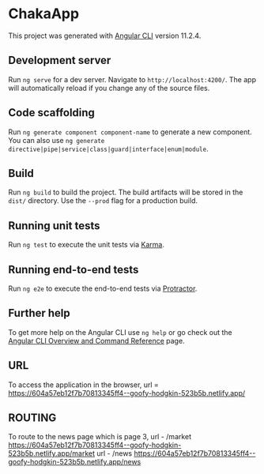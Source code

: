 # ChakaApp

This project was generated with [Angular CLI](https://github.com/angular/angular-cli) version 11.2.4.

## Development server

Run `ng serve` for a dev server. Navigate to `http://localhost:4200/`. The app will automatically reload if you change any of the source files.

## Code scaffolding

Run `ng generate component component-name` to generate a new component. You can also use `ng generate directive|pipe|service|class|guard|interface|enum|module`.

## Build

Run `ng build` to build the project. The build artifacts will be stored in the `dist/` directory. Use the `--prod` flag for a production build.

## Running unit tests

Run `ng test` to execute the unit tests via [Karma](https://karma-runner.github.io).

## Running end-to-end tests

Run `ng e2e` to execute the end-to-end tests via [Protractor](http://www.protractortest.org/).

## Further help

To get more help on the Angular CLI use `ng help` or go check out the [Angular CLI Overview and Command Reference](https://angular.io/cli) page.

## URL
To access the application in the browser,
url = https://604a57eb12f7b70813345ff4--goofy-hodgkin-523b5b.netlify.app/

## ROUTING 
To route to the news page which is page 3,
url - /market
https://604a57eb12f7b70813345ff4--goofy-hodgkin-523b5b.netlify.app/market
url - /news
https://604a57eb12f7b70813345ff4--goofy-hodgkin-523b5b.netlify.app/news
